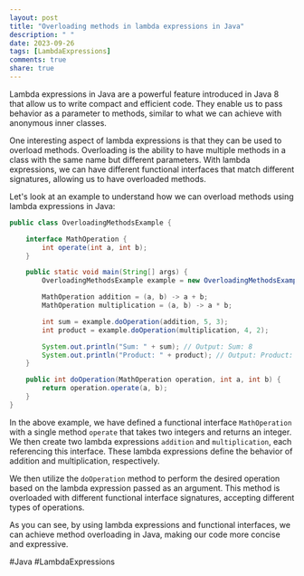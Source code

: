 ```yaml
---
layout: post
title: "Overloading methods in lambda expressions in Java"
description: " "
date: 2023-09-26
tags: [LambdaExpressions]
comments: true
share: true
---
```


Lambda expressions in Java are a powerful feature introduced in Java 8 that allow us to write compact and efficient code. They enable us to pass behavior as a parameter to methods, similar to what we can achieve with anonymous inner classes.

One interesting aspect of lambda expressions is that they can be used to overload methods. Overloading is the ability to have multiple methods in a class with the same name but different parameters. With lambda expressions, we can have different functional interfaces that match different signatures, allowing us to have overloaded methods.

Let's look at an example to understand how we can overload methods using lambda expressions in Java:

```java
public class OverloadingMethodsExample {

    interface MathOperation {
        int operate(int a, int b);
    }

    public static void main(String[] args) {
        OverloadingMethodsExample example = new OverloadingMethodsExample();

        MathOperation addition = (a, b) -> a + b;
        MathOperation multiplication = (a, b) -> a * b;

        int sum = example.doOperation(addition, 5, 3);
        int product = example.doOperation(multiplication, 4, 2);

        System.out.println("Sum: " + sum); // Output: Sum: 8
        System.out.println("Product: " + product); // Output: Product: 8
    }

    public int doOperation(MathOperation operation, int a, int b) {
        return operation.operate(a, b);
    }
}
```

In the above example, we have defined a functional interface `MathOperation` with a single method `operate` that takes two integers and returns an integer. We then create two lambda expressions `addition` and `multiplication`, each referencing this interface. These lambda expressions define the behavior of addition and multiplication, respectively.

We then utilize the `doOperation` method to perform the desired operation based on the lambda expression passed as an argument. This method is overloaded with different functional interface signatures, accepting different types of operations.

As you can see, by using lambda expressions and functional interfaces, we can achieve method overloading in Java, making our code more concise and expressive.

#Java #LambdaExpressions